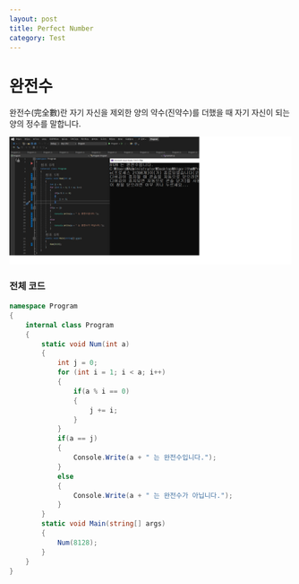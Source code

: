 ```yaml
---
layout: post
title: Perfect Number
category: Test
---
```

# 완전수
완전수(完全數)란 자기 자신을 제외한 양의 약수(진약수)를 더했을 때 자기 자신이 되는 양의 정수를 말합니다.

![실행사진](/public/img/PerfectNumber.png)

### 전체 코드
~~~c#
namespace Program
{
    internal class Program
    {
        static void Num(int a)
        {
            int j = 0;
            for (int i = 1; i < a; i++)
            {
                if(a % i == 0)
                {
                    j += i;
                }
            }
            if(a == j)
            {
                Console.Write(a + " 는 완전수입니다.");
            }
            else
            {
                Console.Write(a + " 는 완전수가 아닙니다.");
            }
        }
        static void Main(string[] args)
        {
            Num(8128);
        }
    }
}
~~~